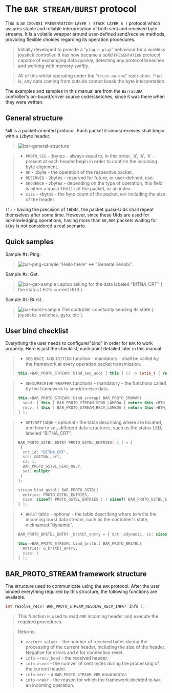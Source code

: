 # The `BAR STREAM/BURST` protocol 
This is an `ISO/OSI PRESENTATION LAYER ( STACK LAYER 6 )` protocol which assures stable and reliable interpretation of both sent and received byte streams. It is a volatile wrapper around user-defined send/receive methods, providing flexible choices regarding its operation procedures.

> Initially developed to provide a "`plug-n-play`" behaviour for a wireless joystick controller, it has now became a solid `PRESENTATION` protocol capable of exchanging data quickly, detecting any protocol breaches and working with memory swiftly.

> All of this whilst operating under the "`trust-no-one`" restriction. That is, any data coming from outside cannot break the byte interpretation.

The examples and samples in this manual are from the `BarraCUDA` controller's on-board/driver source code/sketches, since it was there when they were written.

## General structure
`BAR` is a packet-oriented protocol. Each packet it sends/receives shall begin with a `12`byte header.
> ![bar-general-structure](https://github.com/user-attachments/assets/63df0587-3602-431f-bd08-2d87b4dbd89c)

> - `PROTO_SIG` - `3`bytes - always equal to, in this order, '`B`', '`A`', '`R`' - present at each header begin in order to confirm the incoming byte alignment.
> - `OP` - `1`byte - the operation of the respective packet.
> - `RESERVED` - `2`bytes - reserved for future, or user-defined, use.
> - `SEQUENCE` - `2`bytes - depending on the type of operation, this field is either a quasi-UId`(1)` of the packet, or an index.
> - `SIZE` - `4`bytes - the byte count of the packet, `NOT` including the size of the header.

`(1)` - having the precision of `16`bits, the packet quasi-UIds shall repeat themselves after some time. However, since these UIds are used for acknowledging operations, having more than `60,000` packets waiting for `ACK`s is not considered a real scenario.

## Quick samples
Sample #`1`: Ping.
> ![bar-ping-sample](https://github.com/user-attachments/assets/a9c90066-944d-4e4b-90c2-82fbca9991df)
> "Hello there" <-> "General Kenobi".

Sample #`2`: Get.
> ![bar-get-sample](https://github.com/user-attachments/assets/b323f31c-9d3d-4407-abca-34339d62ff75)
> Laptop asking for the data labeled "BITNA_CRT" ( the status LED's current RGB ). 

Sample #`3`: Burst.
> ![bar-burst-sample](https://github.com/user-attachments/assets/b3f045cb-3976-482d-b136-008cfbacd1ac)
> The controller constantly sending its state ( joysticks, switches, gyro, etc ).

## User bind checklist
Everything the user needs to configure/"bind" in order for `BAR` to work properly. Here is just the checklist, each point detailed later in this manual.
> - `SEQUENCE ACQUISITION` function - mandatory - shall be called by the framework at every operation packet transmission.
> ```cpp
> this->BAR_PROTO_STREAM::bind_seq_acq( [ this ] () -> int16_t { return _bar_seq.fetch_add( 1, std::memory_order_relaxed ); } );
> ```

> - `SEND/RECEIVE WRAPPER` functions - mandatory - the functions called by the framework to send/receive data.
> ```cpp
> this->BAR_PROTO_STREAM::bind_srwrap( BAR_PROTO_SRWRAP{
>   send: [ this ] BAR_PROTO_STREAM_SEND_LAMBDA { return this->BTH_SOCKET::itr_send( src, sz, flags ); },
>   recv: [ this ] BAR_PROTO_STREAM_RECV_LAMBDA { return this->BTH_SOCKET::itr_recv( dst, sz, flags ); }
> } );
> ```

> - `GET/SET` table - optional - the table describing where are located, and how to set, different data structures, such as the status LED, labeled "BITNA_CRT".
> ```cpp
> BAR_PROTO_GSTBL_ENTRY PROTO_GSTBL_ENTRIES[ 1 ] = {
>  { 
>   str_id: "BITNA_CRT", 
>   src: &BITNA._crt, 
>   sz: 1, 
>   BAR_PROTO_GSTBL_READ_ONLY, 
>   set: nullptr 
>  }
> };
> ```
> ```cpp
> stream.bind_gstbl( BAR_PROTO_GSTBL{ 
>   entries: PROTO_GSTBL_ENTRIES, 
>   size: sizeof( PROTO_GSTBL_ENTRIES ) / sizeof( BAR_PROTO_GSTBL_ENTRY ) 
> } );
> ```

> - `BURST` table - optional - the table describing where to write the incoming burst data stream, such as the controller's state, nicknamed "dynamic".
> ```cpp
> BAR_PROTO_BRSTBL_ENTRY _brstbl_entry = { dst: &dynamic, sz: sizeof( dynamic ) };
> ```
> ```cpp
> this->BAR_PROTO_STREAM::bind_brstbl( BAR_PROTO_BRSTBL{
>   entries: &_brstbl_entry,
>   size: 1
> } );
> ```

## BAR_PROTO_STREAM framework structure
The structure used to communicate using the `BAR` protocol. After the user binded everything required by this structure, the following functions are available.

```cpp
int resolve_recv( BAR_PROTO_STREAM_RESOLVE_RECV_INFO* info );
```
> This function is used to read `ONE` incoming header and execute the required procedures.

> Returns:
> - `<return value>` - the number of received bytes during the processing of the current header, including the size of the header. Negative for errors and `0` for connection reset.
> - `info->recv_head` - the received header.
> - `info->send` - the numver of sent bytes during the processing of the current header.
> - `info->err` - a `BAR_PROTO_STREAM_ERR` enumerator.
> - `info->nakr` - the reason for which the framework decided to `NAK` an incoming operation.

